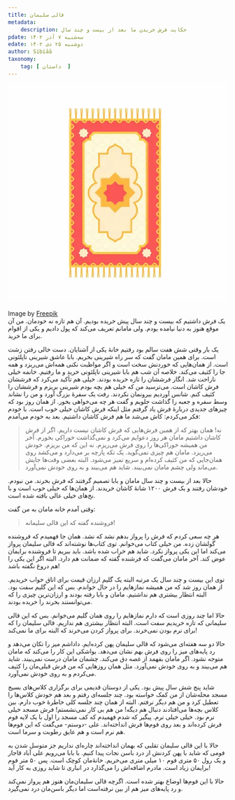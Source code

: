 ```yaml
---
title: قالی سلیمان
metadata:
    description: حکایت فرش خریدن ما بعد از بیست و چند سال
pdate: سه‌شنبه ۷ آذر ۱۴۰۲
edate: دوشنبه ۲۵ دی ۱۴۰۲    
author: Sibiāā
taxonomy:
    tag: [ داستان  ]
---
```

![قالی سلیمان](flat-design-prayer-mat.webp?classes=center)
<div class="align-center">
Image by <a href="https://www.freepik.com/free-vector/flat-design-prayer-mat-illustration_22869993.htm#query=magic%20carpet&position=22&from_view=search&track=ais&uuid=570e9c20-8baa-42d4-ae1c-efd56a05e15e">Freepik</a>
</div>
یک فرش داشتیم که بیست و چند سال پیش خریده بودیم. آن هم تازه نه خودمان. من آن موقع هنوز به دنیا نیامده بودم. ولی مامانم تعریف می‌کند که پول دادیم و یکی از اقوام برای ما خرید.

یک بار وقتی شش هفت سالم بود رفتیم خانهٔ یکی از آشنایان. دست خالی رفتن زشت است. برای همین مامان گفت که سر راه شیرینی بخریم. بابا عاشق شیرینی ناپلئونی است. از همان‌هایی که خوردنش سخت است و اگر مواظبت نکنی همه‌اش می‌ریزد و همه جا را کثیف می‌کند. خلاصه آن شب هم بابا شیرینی ناپلئونی خرید و ما رفتیم.
خانمه خیلی ناراحت شد. انگار فرششان را تازه خریده بودند. خیلی هم تأکید می‌کرد که فرششان فرش کاشان است. می‌ترسید من که خیلی هم بچه بودم شیرینی بریزم و فرششان را کثیف کنم. شانس آوردیم بیرونمان نکردند. رفت یک سفرهٔ بزرگ آورد و من را نشاند وسط سفره و جعبه را گذاشت جلویم و گفت هر چه می‌خواهی بخور. از همان روز بود که چیزهای جدیدی دربارهٔ فرش یاد گرفتم مثل اینکه فرش کاشان خیلی خوب است. با خودم فکر می‌کردم: کاش می‌شد ما هم فرش کاشان داشتیم. بعد به خودم می‌آمدم:

> نه! همان بهتر که از همین فرش‌هایی که فرش کاشان نیست داریم. اگر از فرش کاشان داشتیم مامان هر روز دعوایم می‌کرد و نمی‌گذاشت خوراکی بخورم. آخر من همیشه خوراکی‌ها را روی فرش می‌ریزم. نه این که من بریزم. خودش می‌ریزد. مامان هم چیزی نمی‌گوید. یک تکه پارچه بر می‌دارد و می‌کشد روی همان‌جایی که من کثیف کرده‌ام و سریع تمیز می‌شود. البته بعضی وقت‌ها جایش می‌ماند ولی چشم مامان نمی‌بیند. شاید هم می‌بیند و به روی خودش نمی‌‌آورد.

حالا بعد از بیست و چند سال مامان و بابا تصمیم گرفتند که فرش بخرند. من نبودم. خودشان رفتند و یک فرش ۱۲۰۰ شانهٔ کاشان خریدند. از همان‌ها که خیلی خوب است و با نخ‌های خیلی عالی بافته شده است.

وقتی آمدم خانه مامان به من گفت:

> فروشنده گفته که این قالی سلیمانه!

هر چه سعی کردم که فرش را پرواز بدهم نشد که نشد. همان جا فهمیدم که فروشنده گولشان زده. من خیلی کتاب می‌خوانم. توی کتاب‌ها نوشته‌اند که قالی سلیمان پرواز می‌کند اما این یکی پرواز نکرد. شاید هم خراب شده‌ باشد. باید ببریم تا فروشنده برایمان عوض کند. آخر مامان می‌گفت که فرشنده گفته که ضمانت هم دارد. البته اگر این یکی را هم دروغ نگفته باشد!

توی این بیست و چند سال یک مرتبه البته یک گلیم ارزان قیمت برای اتاق خواب خریدیم. از همان روز شد که من همیشه نماز‌هایم را در حال خواندم. بس که این گلیم سفت بود. البته انتظار بیشتری هم نداشتیم. مامان و بابا رفته بودند و ارزان‌ترین چیزی را که می‌توانستند بخرند را خریده بودند.

حالا اما چند روزی است که دارم نمازهایم را روی همان گلیم می‌خوانم. بس که این قالی سلیمانی که تازه خریدیم سفت است. البته انتظار بیشتری هم نداریم. قالی سلیمان را که برای نرم بودن نمی‌خرند. برای پرواز کردن می‌خرند که البته برای ما نمی‌کند!

حالا دو سه هفته‌ای می‌شود که قالی سلیمان پهن کرده‌ایم. داداشم میز را تکان می‌دهد و رد پایه‌های میز را روی فرش بهم نشان می‌دهد. یواشکی این کار را می‌کند که مامان متوجه نشود. اگر مامان بفهمد از غصه دق می‌کند. چشمان مامان درست نمی‌بیند. شاید هم می‌بیند و به روی خودش نمی‌آورد. مثل همان روزهایی که من فرش قبلی‌مان را کثیف می‌کردم و به روی خودش نمی‌آورد.

شاید پنج شش سال پیش بود. یکی از دوستان قدیمی برای برگزاری کلاس‌های بسیج مسجد محله‌شان از من کمک خواسته بود. چند جلسه‌ای رفتم و بعد هم خودش کلاس‌ها را تعطیل کرد و من هم دیگر نرفتم. البته از  همان چند جلسه کلی خاطرهٔ خوب دارم. بین کلاس بچه‌ها می‌افتادند دنبال هم دیگه! من هم بی کار نمی‌نشستم!  فرش مسجد خیلی نرم بود. خیلی خیلی نرم. پیگیر که شدم فهمیدم که کف مسجد را اول با یک لایه فوم فرش کرده‌اند و بعد روی فوم‌ها فرش انداخته‌اند. علی -دوستم- می‌گفت که این فوم‌ها هم نرم است و هم عایق رطوبت و سرما است.

حالا با این قالی سلیمان تقلبی که بهمان انداخته‌اند چاره‌ای نداریم جز متوسل شدن به فومی که شاید با پهن کردنش از درد باسن نجات پیدا کنیم. با بابا می‌رویم علی آباد قاجار و یک رول ۵۰ متری فوم ۱۰ میلی متری می‌خریم. خانهٔ‌مان کوچک است. پس ۵۰ متر فوم برایمان زیاد است. مادرم اضافه‌اش را می‌گذارد در انباری تا شاید روزی به کار آید!

حالا با این فوم‌ها اوضاع بهتر شده است. اگرچه قالی سلیمان‌مان هنوز هم پرواز نمی‌کند و رد پایه‌های میز هم از بین نرفته‌است اما دیگر باسن‌مان درد نمی‌گیرد.
